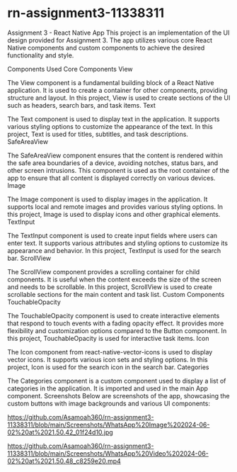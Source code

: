 # rn-assignment3-11338311
Assignment 3 - React Native App
This project is an implementation of the UI design provided for Assignment 3. The app utilizes various core React Native components and custom components to achieve the desired functionality and style.

Components Used
Core Components
View

The View component is a fundamental building block of a React Native application. It is used to create a container for other components, providing structure and layout. In this project, View is used to create sections of the UI such as headers, search bars, and task items.
Text

The Text component is used to display text in the application. It supports various styling options to customize the appearance of the text. In this project, Text is used for titles, subtitles, and task descriptions.
SafeAreaView

The SafeAreaView component ensures that the content is rendered within the safe area boundaries of a device, avoiding notches, status bars, and other screen intrusions. This component is used as the root container of the app to ensure that all content is displayed correctly on various devices.
Image

The Image component is used to display images in the application. It supports local and remote images and provides various styling options. In this project, Image is used to display icons and other graphical elements.
TextInput

The TextInput component is used to create input fields where users can enter text. It supports various attributes and styling options to customize its appearance and behavior. In this project, TextInput is used for the search bar.
ScrollView

The ScrollView component provides a scrolling container for child components. It is useful when the content exceeds the size of the screen and needs to be scrollable. In this project, ScrollView is used to create scrollable sections for the main content and task list.
Custom Components
TouchableOpacity

The TouchableOpacity component is used to create interactive elements that respond to touch events with a fading opacity effect. It provides more flexibility and customization options compared to the Button component. In this project, TouchableOpacity is used for interactive task items.
Icon

The Icon component from react-native-vector-icons is used to display vector icons. It supports various icon sets and styling options. In this project, Icon is used for the search icon in the search bar.
Categories

The Categories component is a custom component used to display a list of categories in the application. It is imported and used in the main App component.
Screenshots
Below are screenshots of the app, showcasing the custom buttons with image backgrounds and various UI components:

https://github.com/Asamoah360/rn-assignment3-11338311/blob/main/Screenshots/WhatsApp%20Image%202024-06-02%20at%2021.50.42_01f24d10.jpg

https://github.com/Asamoah360/rn-assignment3-11338311/blob/main/Screenshots/WhatsApp%20Video%202024-06-02%20at%2021.50.48_c8259e20.mp4
